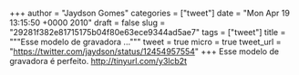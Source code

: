 
+++
author = "Jaydson Gomes"
categories = ["tweet"]
date = "Mon Apr 19 13:15:50 +0000 2010"
draft = false
slug = "29281f382e81715175b04f80e63ece9344ad5ae7"
tags = ["tweet"]
title = """Esse modelo de gravadora ..."""
tweet = true
micro = true
tweet_url = "https://twitter.com/jaydson/status/12454957554"
+++
Esse modelo de gravadora é perfeito. http://tinyurl.com/y3lcb2t
